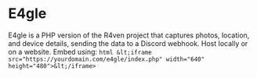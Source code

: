 # E4gle
  E4gle is a PHP version of the R4ven project that captures photos, location, and device details, sending the data to a Discord webhook. Host locally or on a website. Embed using:  ```html &lt;iframe src="https://yourdomain.com/e4gle/index.php" width="640" height="480">&lt;/iframe> ```  
